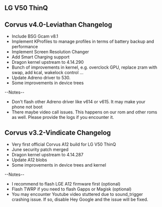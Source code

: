 ## LG V50 ThinQ

## Corvus v4.0-Leviathan Changelog
- Include BSG Gcam v8.1
- Implement KProfiles to manage profiles in terms of battery backup and performance
- Implement Screen Resolution Changer
- Add Smart Charging support
- Dragon kernel upstream to 4.14.290
- Bunch of improvements in kernel, e.g. overclock GPU, replace zram with swap, add kcal, wakelock control ...
- Update Adreno driver to 530.
- Some improvements in device trees

--Notes--
- Don't flash other Adreno driver like v614 or v615. It may make your phone not boot
- There maybe video call issues. This happens on our rom and other roms as well. Please provide the logs if you encounter it.

## Corvus v3.2-Vindicate Changelog
- Very first official Corvus A12 build for LG V50 ThinQ
- June security patch merged
- Dragon kernel upstream to 4.14.287
- Update A12 blobs
- Some improvements in device trees and kernel

--Notes--
- I recommend to flash LGE A12 firmware first (optional)
- Flash TWRP if you need to flash Gapps or Magisk (optional)
- You may encounter Youtube video stuttered due to sound_trigger crashing issue. If so, disable Hey Google and the issue will be fixed.
